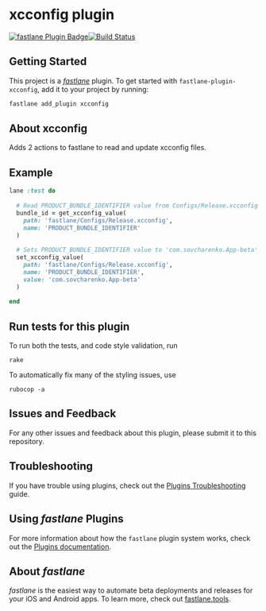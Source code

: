# xcconfig plugin

[![fastlane Plugin Badge](https://rawcdn.githack.com/fastlane/fastlane/master/fastlane/assets/plugin-badge.svg)](https://rubygems.org/gems/fastlane-plugin-xcconfig)[![Build Status](https://travis-ci.org/sovcharenko/fastlane-plugin-xcconfig.svg?branch=master)](https://travis-ci.org/sovcharenko/fastlane-plugin-xcconfig)

## Getting Started

This project is a [_fastlane_](https://github.com/fastlane/fastlane) plugin. To get started with `fastlane-plugin-xcconfig`, add it to your project by running:

```bash
fastlane add_plugin xcconfig
```

## About xcconfig
Adds 2 actions to fastlane to read and update xcconfig files.


## Example

```ruby
lane :test do
  
  # Read PRODUCT_BUNDLE_IDENTIFIER value from Configs/Release.xcconfig
  bundle_id = get_xcconfig_value(
    path: 'fastlane/Configs/Release.xcconfig', 
    name: 'PRODUCT_BUNDLE_IDENTIFIER'
  )
  
  # Sets PRODUCT_BUNDLE_IDENTIFIER value to 'com.sovcharenko.App-beta' in Configs/Release.xcconfig 
  set_xcconfig_value(
    path: 'fastlane/Configs/Release.xcconfig', 
    name: 'PRODUCT_BUNDLE_IDENTIFIER', 
    value: 'com.sovcharenko.App-beta'
  )
  
end

```

## Run tests for this plugin

To run both the tests, and code style validation, run

```
rake
```

To automatically fix many of the styling issues, use
```
rubocop -a
```

## Issues and Feedback

For any other issues and feedback about this plugin, please submit it to this repository.

## Troubleshooting

If you have trouble using plugins, check out the [Plugins Troubleshooting](https://docs.fastlane.tools/plugins/plugins-troubleshooting/) guide.

## Using _fastlane_ Plugins

For more information about how the `fastlane` plugin system works, check out the [Plugins documentation](https://docs.fastlane.tools/plugins/create-plugin/).

## About _fastlane_

_fastlane_ is the easiest way to automate beta deployments and releases for your iOS and Android apps. To learn more, check out [fastlane.tools](https://fastlane.tools).
